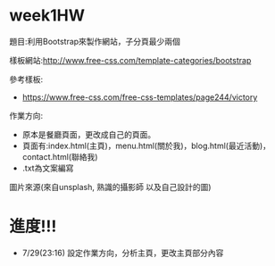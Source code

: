 # week1HW
題目:利用Bootstrap來製作網站，子分頁最少兩個

樣板網站:http://www.free-css.com/template-categories/bootstrap

參考樣板:
- https://www.free-css.com/free-css-templates/page244/victory

作業方向:
- 原本是餐廳頁面，更改成自己的頁面。
- 頁面有:index.html(主頁)，menu.html(關於我)，blog.html(最近活動)，contact.html(聯絡我)
- .txt為文案編寫

圖片來源(來自unsplash, 熟識的攝影師 以及自己設計的圖)

# 進度!!!
- 7/29(23:16) 設定作業方向，分析主頁，更改主頁部分內容
